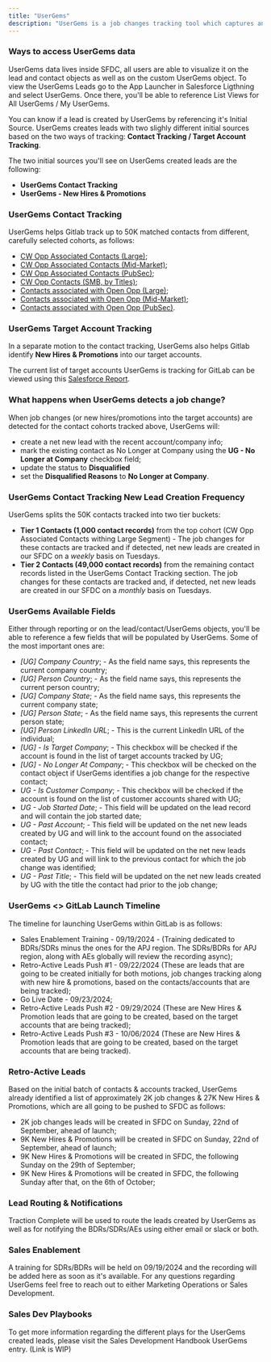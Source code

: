 ```yaml
---
title: "UserGems"
description: "UserGems is a job changes tracking tool which captures and combines signals to help our teams identify the best buyers, have compelling reasons to reach out, and act on those insights with automation"
---
```


### Ways to access UserGems data

UserGems data lives inside SFDC, all users are able to visualize it on the lead and contact objects as well as on the custom UserGems object. To view the UserGems Leads go to the App Launcher in Salesforce Ligthning and select UserGems. Once there, you'll be able to reference List Views for All UserGems / My UserGems.

You can know if a lead is created by UserGems by referencing it's Initial Source. UserGems creates leads with two slighly different initial sources based on the two ways of tracking: **Contact Tracking / Target Account Tracking**.

The two initial sources you'll see on UserGems created leads are the following:

- **UserGems Contact Tracking**
- **UserGems - New Hires & Promotions**

### UserGems Contact Tracking

UserGems helps Gitlab track up to 50K matched contacts from different, carefully selected cohorts, as follows:

- [CW Opp Associated Contacts (Large)](https://gitlab.lightning.force.com/lightning/r/Report/00OPL000006Rs2T2AS/view);
- [CW Opp Associated Contacts (Mid-Market)](https://gitlab.lightning.force.com/lightning/r/Report/00OPL000006Rs8v2AC/view);
- [CW Opp Associated Contacts (PubSec)](https://gitlab.lightning.force.com/lightning/r/Report/00OPL000006RsC92AK/view);
- [CW Opp Contacts (SMB, by Titles)](https://gitlab.lightning.force.com/lightning/r/Report/00OPL000006ZDi62AG/view);
- [Contacts associated with Open Opp (Large)](https://gitlab.lightning.force.com/lightning/r/Report/00OPL000006RsFN2A0/view);
- [Contacts associated with Open Opp (Mid-Market)](https://gitlab.lightning.force.com/lightning/r/Report/00OPL000006RsGz2AK/view);
- [Contacts associated with Open Opp (PubSec)](https://gitlab.lightning.force.com/lightning/r/Report/00OPL000006RsLp2AK/view).

### UserGems Target Account Tracking

In a separate motion to the contact tracking, UserGems also helps Gitlab identify **New Hires & Promotions** into our target accounts.

The current list of target accounts UserGems is tracking for GitLab can be viewed using this [Salesforce Report](https://gitlab.lightning.force.com/lightning/r/Report/00OPL0000044fjp/view).

### What happens when UserGems detects a job change?

When job changes (or new hires/promotions into the target accounts) are detected for the contact cohorts tracked above, UserGems will:

- create a net new lead with the recent account/company info;
- mark the existing contact as No Longer at Company using the **UG - No Longer at Company** checkbox field;
- update the status to **Disqualified**
- set the **Disqualified Reasons** to **No Longer at Company**.

### UserGems Contact Tracking New Lead Creation Frequency

UserGems splits the 50K contacts tracked into two tier buckets:

- **Tier 1 Contacts (1,000 contact records)** from the top cohort (CW Opp Associated Contacts withing Large Segment) - The job changes for these contacts are tracked and if detected, net new leads are created in our SFDC on a *weekly* basis on Tuesdays.
- **Tier 2 Contacts (49,000 contact records)** from the remaining contact records listed in the UserGems Contact Tracking section. The job changes for these contacts are tracked and, if detected, net new leads are created in our SFDC on a *monthly* basis on Tuesdays.

### UserGems Available Fields

Either through reporting or on the lead/contact/UserGems objects, you'll be able to reference a few fields that will be populated by UserGems. Some of the most important ones are:

- *[UG] Company Country*; - As the field name says, this represents the current company country;
- *[UG] Person Country*; - As the field name says, this represents the current person country;
- *[UG] Company State*; - As the field name says, this represents the current company state;
- *[UG] Person State*; - As the field name says, this represents the current person state;
- *[UG] Person LinkedIn URL*; - This is the current LinkedIn URL of the individual;
- *[UG] - Is Target Company*; - This checkbox will be checked if the account is found in the list of target accounts tracked by UG;
- *[UG] - No Longer At Company*; - This checkbox will be checked on the contact object if UserGems identifies a job change for the respective contact;
- *UG - Is Customer Company*; - This checkbox will be checked if the account is found on the list of customer accounts shared with UG;
- *UG - Job Started Date*; - This field will be updated on the lead record and will contain the job started date;
- *UG - Past Account*; - This field will be updated on the net new leads created by UG and will link to the account found on the associated contact;
- *UG - Past Contact*; - This field will be updated on the net new leads created by UG and will link to the previous contact for which the job change was identified;
- *UG - Past Title*; - This field will be updated on the net new leads created by UG with the title the contact had prior to the job change;

### UserGems <> GitLab Launch Timeline

The timeline for launching UserGems within GitLab is as follows:

- Sales Enablement Training - 09/19/2024 - (Training dedicated to BDRs/SDRs minus the ones for the APJ region. The SDRs/BDRs for APJ region, along with AEs globally will review the recording async);
- Retro-Active Leads Push #1 - 09/22/2024 (These are leads that are going to be created initially for both motions, job changes tracking along with new hire & promotions, based on the contacts/accounts that are being tracked);
- Go Live Date - 09/23/2024;
- Retro-Active Leads Push #2 - 09/29/2024 (These are New Hires & Promotion leads that are going to be created, based on the target accounts that are being tracked);
- Retro-Active Leads Push #3 - 10/06/2024 (These are New Hires & Promotion leads that are going to be created, based on the target accounts that are being tracked).

### Retro-Active Leads

Based on the initial batch of contacts & accounts tracked, UserGems already identified a list of approximately 2K job changes & 27K New Hires & Promotions, which are all going to be pushed to SFDC as follows:

- 2K job changes leads will be created in SFDC on Sunday, 22nd of September, ahead of launch;
- 9K New Hires & Promotions will be created in SFDC on Sunday, 22nd of September, ahead of launch;
- 9K New Hires & Promotions will be created in SFDC, the following Sunday on the 29th of September;
- 9K New Hires & Promotions will be created in SFDC, the following Sunday after that, on the 6th of October;

### Lead Routing & Notifications

Traction Complete will be used to route the leads created by UserGems as well as for notifying the BDRs/SDRs/AEs using either email or slack or both.

### Sales Enablement

A training for SDRs/BDRs will be held on 09/19/2024 and the recording will be added here as soon as it's available. For any questions regarding UserGems feel free to reach out to either Marketing Operations or Sales Development.

### Sales Dev Playbooks

To get more information regarding the different plays for the UserGems created leads, please visit the Sales Development Handbook UserGems entry. (Link is WIP)

